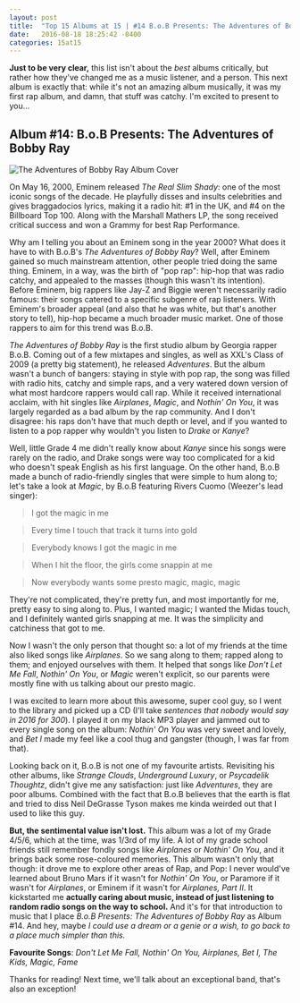 ```yaml
---
layout: post
title:  "Top 15 Albums at 15 | #14 B.o.B Presents: The Adventures of Bobby Ray"
date:   2016-08-18 18:25:42 -0400
categories: 15at15
---
```


**Just to be very clear,** this list isn't about the *best* albums critically, but rather how they've changed me as a music listener, and a person. This next album is exactly that: while it's not an amazing album musically, it was my first rap album, and damn, that stuff was catchy. I'm excited to present to you...

## Album #14: B.o.B Presents: The Adventures of Bobby Ray

![The Adventures of Bobby Ray Album Cover]({{site.baseurl}}/img/albums/adventures-of-bobby-ray.jpg)

On May 16, 2000, Eminem released *The Real Slim Shady*: one of the most iconic songs of the decade. He playfully disses and insults celebrities and gives braggadocios lyrics, making it a radio hit: #1 in the UK, and #4 on the Billboard Top 100. Along with the Marshall Mathers LP, the song received critical success and won a Grammy for best Rap Performance.

Why am I telling you about an Eminem song in the year 2000? What does it have to with B.o.B's *The Adventures of Bobby Ray*? Well, after Eminem gained so much mainstream attention, other people tried doing the same thing. Eminem, in a way, was the birth of "pop rap": hip-hop that was radio catchy, and appealed to the masses (though this wasn't its intention). Before Eminem, big rappers like Jay-Z and Biggie weren't necessarily radio famous: their songs catered to a specific subgenre of rap listeners. With Eminem's broader appeal (and also that he was white, but that's another story to tell), hip-hop became a much broader music market. One of those rappers to aim for this trend was B.o.B.

*The Adventures of Bobby Ray* is the first studio album by Georgia rapper B.o.B. Coming out of a few mixtapes and singles, as well as XXL's Class of 2009 (a pretty big statement), he released *Adventures*. But the album wasn't a bunch of bangers: staying in style with pop rap, the song was filled with radio hits, catchy and simple raps, and a very watered down version of what most hardcore rappers would call rap. While it received international acclaim, with hit singles like *Airplanes*, *Magic*, and *Nothin' On You*, it was largely regarded as a bad album by the rap community. And I don't disagree: his raps don't have that much depth or level, and if you wanted to listen to a pop rapper why wouldn't you listen to *Drake* or *Kanye*?

Well, little Grade 4 me didn't really know about *Kanye* since his songs were rarely on the radio, and Drake songs were way too complicated for a kid who doesn't speak English as his first language. On the other hand, B.o.B made a bunch of radio-friendly singles that were simple to hum along to; let's take a look at *Magic*, by B.o.B featuring Rivers Cuomo (Weezer's lead singer):

> I got the magic in me

> Every time I touch that track it turns into gold

> Everybody knows I got the magic in me

> When I hit the floor, the girls come snappin at me

> Now everybody wants some presto magic, magic, magic

They're not complicated, they're pretty fun, and most importantly for me, pretty easy to sing along to. Plus, I wanted magic; I wanted the Midas touch, and I definitely wanted girls snapping at me. It was the simplicity and catchiness that got to me.

Now I wasn't the only person that thought so: a lot of my friends at the time also liked songs like *Airplanes*. So we sang along to them; rapped along to them; and enjoyed ourselves with them. It helped that songs like *Don't Let Me Fall*, *Nothin' On You*, or *Magic* weren't explicit, so our parents were mostly fine with us talking about our presto magic.

I was excited to learn more about this awesome, super cool guy, so I went to the library and picked up a CD (I'll take *sentences that nobody would say in 2016 for 300*). I played it on my black MP3 player and jammed out to every single song on the album: *Nothin' On You* was very sweet and lovely, and *Bet I* made my feel like a cool thug and gangster (though, I was far from that).

Looking back on it, B.o.B is not one of my favourite artists. Revisiting his other albums, like *Strange Clouds*, *Underground Luxury*, or *Psycadelik Thoughtz*, didn't give me any satisfaction: just like *Adventures*, they are poor albums. Combined with the fact that B.o.B believes that the earth is flat and tried to diss Neil DeGrasse Tyson makes me kinda weirded out that I used to like this guy.

**But, the sentimental value isn't lost.** This album was a lot of my Grade 4/5/6, which at the time, was 1/3rd of my life. A lot of my grade school friends still remember fondly songs like *Airplanes* or *Nothin' On You*, and it brings back some rose-coloured memories. This album wasn't only that though: it drove me to explore other areas of Rap, and Pop: I never would've learned about Bruno Mars if it wasn't for *Nothin' On You*, or Paramore if it wasn't for *Airplanes*, or Eminem if it wasn't for *Airplanes, Part II*. It kickstarted me **actually caring about music, instead of just listening to random radio songs on the way to school.** And it's for that introduction to music that I place *B.o.B Presents: The Adventures of Bobby Ray* as Album #14. And hey, maybe *I could use a dream or a genie or a wish, to go back to a place much simpler than this.*

**Favourite Songs**: *Don't Let Me Fall, Nothin' On You, Airplanes, Bet I, The Kids, Magic, Fame*

Thanks for reading! Next time, we'll talk about an exceptional band, that's also an exception!
